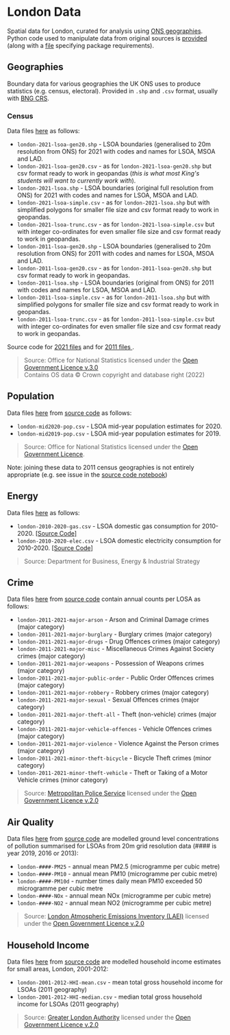 # London Data
Spatial data for London, curated for analysis using [ONS geographies](https://www.ons.gov.uk/methodology/geography/ukgeographies). Python code used to manipulate data from original sources is [provided](https://github.com/jamesdamillington/london-data/tree/main/code) (along with a [file](https://github.com/jamesdamillington/london-data/blob/main/code/environment.yml) specifying package requirements).

## Geographies
Boundary data for various geographies the UK ONS uses to produce statistics (e.g. census, electoral). Provided in `.shp` and `.csv` format, usually with [BNG CRS](https://epsg.io/27700).

### Census
Data files [here](https://github.com/jamesdamillington/london-data/tree/main/data/geographies/census) as follows:
- `london-2021-lsoa-gen20.shp` - LSOA boundaries (generalised to 20m resolution from ONS) for 2021 with codes and names for LSOA, MSOA and LAD. 
- `london-2021-lsoa-gen20.csv` - as for `london-2021-lsoa-gen20.shp` but csv format ready to work in geopandas (_this is what most King's students will want to currently work with_). 
- `london-2021-lsoa.shp` - LSOA boundaries (original full resolution from ONS) for 2021 with codes and names for LSOA, MSOA and LAD.
- `london-2021-lsoa-simple.csv` - as for `london-2021-lsoa.shp` but with simplified polygons for smaller file size and csv format ready to work in geopandas. 
- `london-2021-lsoa-trunc.csv` - as for `london-2021-lsoa-simple.csv` but with integer co-ordinates for even smaller file size and csv format ready to work in geopandas.
- `london-2011-lsoa-gen20.shp` - LSOA boundaries (generalised to 20m resolution from ONS) for 2011 with codes and names for LSOA, MSOA and LAD. 
- `london-2011-lsoa-gen20.csv` - as for `london-2011-lsoa-gen20.shp` but csv format ready to work in geopandas. 
- `london-2011-lsoa.shp` - LSOA boundaries (original from ONS) for 2011 with codes and names for LSOA, MSOA and LAD.
- `london-2011-lsoa-simple.csv` - as for `london-2011-lsoa.shp` but with simplified polygons for smaller file size and csv format ready to work in geopandas.  
- `london-2011-lsoa-trunc.csv` - as for `london-2011-lsoa-simple.csv` but with integer co-ordinates for even smaller file size and csv format ready to work in geopandas.

Source code for [2021 files](https://github.com/jamesdamillington/london-data/blob/main/code/london-census2021-geography.ipynb) and for [2011 files ](https://github.com/jamesdamillington/london-data/blob/main/code/london-census2011-geography.ipynb).
> Source: Office for National Statistics licensed under the [Open Government Licence v.3.0](https://www.nationalarchives.gov.uk/doc/open-government-licence/version/3/)  
Contains OS data © Crown copyright and database right (2022)

## Population
Data files [here](https://github.com/jamesdamillington/london-data/tree/main/data/population) from [source code](https://github.com/jamesdamillington/london-data/blob/main/code/london-population-midyear-estimates.ipynb) as follows:
- `london-mid2020-pop.csv` - LSOA mid-year population estimates for 2020.
- `london-mid2019-pop.csv` - LSOA mid-year population estimates for 2019.

>Source: Office for National Statistics licensed under the [Open Government Licence](https://www.nationalarchives.gov.uk/doc/open-government-licence/version/1/open-government-licence.htm).

Note: joining these data to 2011 census geographies is not entirely appropriate (e.g. see issue in the [source code notebook](https://github.com/jamesdamillington/london-data/blob/main/code/london-population-midyear-estimates.ipynb))

## Energy
Data files [here](https://github.com/jamesdamillington/london-data/tree/main/data/energy) as follows:
- `london-2010-2020-gas.csv` - LSOA domestic gas consumption for 2010-2020. [[Source Code]](https://github.com/jamesdamillington/london-data/blob/main/code/london-energy-2010-2020.ipynb)
- `london-2010-2020-elec.csv` - LSOA domestic electricity consumption for 2010-2020. [[Source Code]](https://github.com/jamesdamillington/london-data/blob/main/code/london-energy-2010-2020.ipynb)

>Source: Department for Business, Energy & Industrial Strategy

## Crime
Data files [here](https://github.com/jamesdamillington/london-data/tree/main/data/crime) from [source code](https://github.com/jamesdamillington/london-data/blob/main/code/london-crime-2011-2020.ipynb) contain annual counts per LOSA as follows:
- `london-2011-2021-major-arson` - Arson and Criminal Damage crimes (major category)
- `london-2011-2021-major-burglary` - Burglary crimes (major category)
- `london-2011-2021-major-drugs` - Drug Offences crimes (major category)
- `london-2011-2021-major-misc` - Miscellaneous Crimes Against Society crimes (major category)
- `london-2011-2021-major-weapons` - Possession of Weapons crimes (major category)
- `london-2011-2021-major-public-order` - Public Order Offences crimes (major category)
- `london-2011-2021-major-robbery` - Robbery crimes (major category)
- `london-2011-2021-major-sexual` - Sexual Offences crimes (major category)
- `london-2011-2021-major-theft-all` - Theft (non-vehicle) crimes (major category)
- `london-2011-2021-major-vehicle-offences` - Vehicle Offences crimes (major category)
- `london-2011-2021-major-violence` - Violence Against the Person crimes (major category)
- `london-2011-2021-minor-theft-bicycle` - Bicycle Theft crimes (minor category)
- `london-2011-2021-minor-theft-vehicle` - Theft or Taking of a Motor Vehicle crimes (minor category)

> Source: [Metropolitan Police Service](https://data.london.gov.uk/dataset/recorded_crime_summary) licensed under the [Open Government Licence v.2.0](https://www.nationalarchives.gov.uk/doc/open-government-licence/version/2/)  

## Air Quality
Data files [here](https://github.com/jamesdamillington/london-data/tree/main/data/airquality) from [source code](https://github.com/jamesdamillington/london-data/blob/main/code/london-airquality.ipynb) are modelled ground level concentrations of pollution summarised for LSOAs from 20m grid resolution data (#### is year 2019, 2016 or 2013):
- `london-####-PM25` - annual mean PM2.5 (microgramme per cubic metre)  
- `london-####-PM10` - annual mean PM10 (microgramme per cubic metre)  
- `london-####-PM10d` - number times daily mean PM10 exceeded 50 microgramme per cubic metre
- `london-####-NOx` - annual mean NOx (microgramme per cubic metre)
- `london-####-NO2` - annual mean NO2 (microgramme per cubic metre)

> Source: [London Atmospheric Emissions Inventory (LAEI)](https://data.london.gov.uk/air-quality/) licensed under the [Open Government Licence v.2.0](https://www.nationalarchives.gov.uk/doc/open-government-licence/version/2/)  

## Household Income
Data files [here](https://github.com/jamesdamillington/london-data/tree/main/data/economic) from [source code](https://github.com/jamesdamillington/london-data/blob/main/code/london-hhold-income-2001-2012.ipynb) are modelled household income estimates for small areas, London, 2001-2012:
- `london-2001-2012-HHI-mean.csv` - mean total gross household income for LSOAs (2011 geography)
- `london-2001-2012-HHI-median.csv` - median total gross household income for LSOAs (2011 geography)

> Source: [Greater London Authority](https://data.london.gov.uk/dataset/household-income-estimates-small-areas) licensed under the [Open Government Licence v.2.0](https://www.nationalarchives.gov.uk/doc/open-government-licence/version/2/)  

